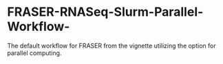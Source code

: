 # FRASER-RNASeq-Slurm-Parallel-Workflow-
The default workflow for FRASER from the vignette utilizing the option for parallel computing.
